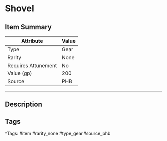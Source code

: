 # Shovel

## Item Summary

| Attribute            | Value                        |
|----------------------|------------------------------|
| Type                 | Gear |
| Rarity               | None             |
| Requires Attunement  | No                |
| Value (gp)           | 200    |
| Source               | PHB |

---

## Description



## Tags

^Tags: #item #rarity_none #type_gear #source_phb